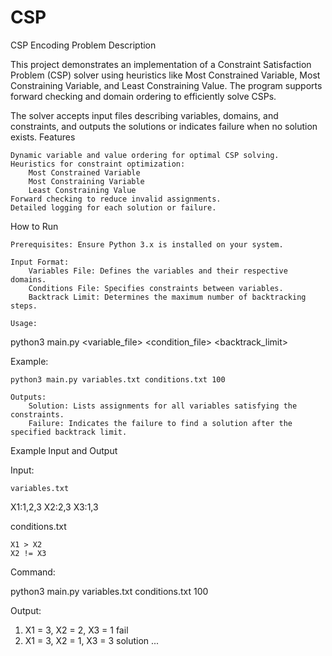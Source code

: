 # CSP

CSP Encoding Problem
Description

This project demonstrates an implementation of a Constraint Satisfaction Problem (CSP) solver using heuristics like Most Constrained Variable, Most Constraining Variable, and Least Constraining Value. The program supports forward checking and domain ordering to efficiently solve CSPs.

The solver accepts input files describing variables, domains, and constraints, and outputs the solutions or indicates failure when no solution exists.
Features

    Dynamic variable and value ordering for optimal CSP solving.
    Heuristics for constraint optimization:
        Most Constrained Variable
        Most Constraining Variable
        Least Constraining Value
    Forward checking to reduce invalid assignments.
    Detailed logging for each solution or failure.

How to Run

    Prerequisites: Ensure Python 3.x is installed on your system.

    Input Format:
        Variables File: Defines the variables and their respective domains.
        Conditions File: Specifies constraints between variables.
        Backtrack Limit: Determines the maximum number of backtracking steps.

    Usage:

python3 main.py <variable_file> <condition_file> <backtrack_limit>

Example:

    python3 main.py variables.txt conditions.txt 100

    Outputs:
        Solution: Lists assignments for all variables satisfying the constraints.
        Failure: Indicates the failure to find a solution after the specified backtrack limit.

Example Input and Output

Input:

    variables.txt

X1:1,2,3
X2:2,3
X3:1,3

conditions.txt

    X1 > X2
    X2 != X3

Command:

python3 main.py variables.txt conditions.txt 100

Output:

1. X1 = 3, X2 = 2, X3 = 1 fail
2. X1 = 3, X2 = 1, X3 = 3 solution
...
